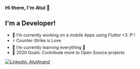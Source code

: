 ### Hi there, I'm Atul 👋

## I'm a Developer!
- 🔭 I’m currently working on a mobile Apps using Flutter <3 :P !
- ⚡ Counter-Strike is Love 
- 🌱 I’m currently learning everything 🤣
- 🥅 2020 Goals: Contribute more to Open Source projects



[![Linkedin: AtulAnand](https://img.shields.io/badge/-AtulAnand-blue?style=flat-square&logo=Linkedin&logoColor=white&link=https://www.linkedin.com/in/atul-anand-9717a8147/)](https://www.linkedin.com/in/atul-anand-9717a8147/)
